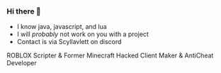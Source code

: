 ### Hi there 👋 ###

- I know java, javascript, and lua
- I will *probably* not work on you with a project
- Contact is via Scyllavlett on discord

ROBLOX Scripter & Former Minecraft Hacked Client Maker & AntiCheat Developer
